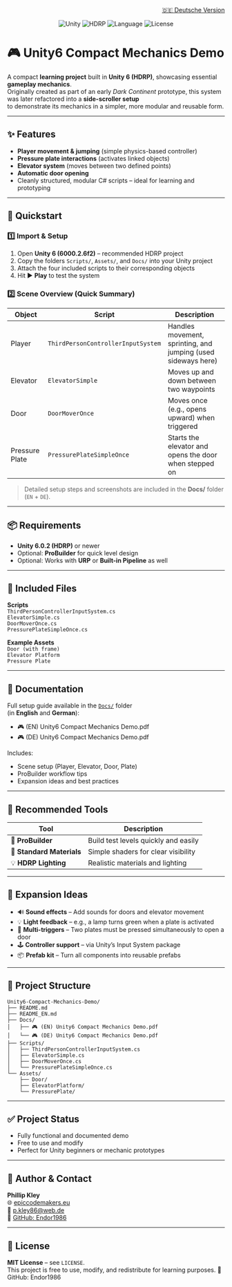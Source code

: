 <p align="right">
  <a href="./DE_README.md">🇩🇪 Deutsche Version</a>
</p>

<p align="center">
  <img alt="Unity" src="https://img.shields.io/badge/Unity-6%2B-000000?logo=unity&logoColor=white">
  <img alt="HDRP" src="https://img.shields.io/badge/Render_Pipeline-HDRP-222222?logo=unity&logoColor=white">
  <img alt="Language" src="https://img.shields.io/badge/Language-C%23-178600?logo=csharp&logoColor=white">
  <img alt="License" src="https://img.shields.io/badge/License-MIT-lightgrey.svg">
</p>

# 🎮 Unity6 Compact Mechanics Demo

A compact **learning project** built in **Unity 6 (HDRP)**, showcasing essential **gameplay mechanics**.  
Originally created as part of an early *Dark Continent* prototype, this system was later refactored into a **side-scroller setup**  
to demonstrate its mechanics in a simpler, more modular and reusable form.

---

## ✨ Features

- **Player movement & jumping** (simple physics-based controller)  
- **Pressure plate interactions** (activates linked objects)  
- **Elevator system** (moves between two defined points)  
- **Automatic door opening**  
- Cleanly structured, modular C# scripts – ideal for learning and prototyping

---

## 🚀 Quickstart

### 1️⃣ Import & Setup
1. Open **Unity 6 (6000.2.6f2)** – recommended HDRP project  
2. Copy the folders `Scripts/`, `Assets/`, and `Docs/` into your Unity project  
3. Attach the four included scripts to their corresponding objects  
4. Hit ▶️ **Play** to test the system

### 2️⃣ Scene Overview (Quick Summary)
| Object | Script | Description |
|---------|---------|-------------|
| Player | `ThirdPersonControllerInputSystem` | Handles movement, sprinting, and jumping (used sideways here) |
| Elevator | `ElevatorSimple` | Moves up and down between two waypoints |
| Door | `DoorMoverOnce` | Moves once (e.g., opens upward) when triggered |
| Pressure Plate | `PressurePlateSimpleOnce` | Starts the elevator and opens the door when stepped on |

> Detailed setup steps and screenshots are included in the **Docs/** folder (`EN` + `DE`).

---

## 📦 Requirements

- **Unity 6.0.2 (HDRP)** or newer  
- Optional: **ProBuilder** for quick level design  
- Optional: Works with **URP** or **Built-in Pipeline** as well  

---

## 🧱 Included Files

**Scripts**  
`ThirdPersonControllerInputSystem.cs`  
`ElevatorSimple.cs`  
`DoorMoverOnce.cs`  
`PressurePlateSimpleOnce.cs`

**Example Assets**  
`Door (with frame)`  
`Elevator Platform`  
`Pressure Plate`

---

## 📘 Documentation

Full setup guide available in the [`Docs/`](Docs) folder  
(in **English** and **German**):

- 🎮 (EN) Unity6 Compact Mechanics Demo.pdf  
- 🎮 (DE) Unity6 Compact Mechanics Demo.pdf  

Includes:
- Scene setup (Player, Elevator, Door, Plate)  
- ProBuilder workflow tips  
- Expansion ideas and best practices  

---

## 🔧 Recommended Tools

| Tool | Description |
|------|--------------|
| 🧱 **ProBuilder** | Build test levels quickly and easily |
| 🎨 **Standard Materials** | Simple shaders for clear visibility |
| 💡 **HDRP Lighting** | Realistic materials and lighting |

---

## 🧠 Expansion Ideas

- 🔊 **Sound effects** – Add sounds for doors and elevator movement  
- 💡 **Light feedback** – e.g., a lamp turns green when a plate is activated  
- 🧩 **Multi-triggers** – Two plates must be pressed simultaneously to open a door  
- 🕹️ **Controller support** – via Unity’s Input System package  
- 📦 **Prefab kit** – Turn all components into reusable prefabs  

---

## 🧰 Project Structure

```text
Unity6-Compact-Mechanics-Demo/
├── README.md
├── README_EN.md
├── Docs/
│   ├── 🎮 (EN) Unity6 Compact Mechanics Demo.pdf
│   └── 🎮 (DE) Unity6 Compact Mechanics Demo.pdf
├── Scripts/
│   ├── ThirdPersonControllerInputSystem.cs
│   ├── ElevatorSimple.cs
│   ├── DoorMoverOnce.cs
│   └── PressurePlateSimpleOnce.cs
└── Assets/
    ├── Door/
    ├── ElevatorPlatform/
    └── PressurePlate/
```

---

## ✅ Project Status

- Fully functional and documented demo  
- Free to use and modify  
- Perfect for Unity beginners or mechanic prototypes  

---

## 👤 Author & Contact

**Phillip Kley**  
🌐 [epiccodemakers.eu](https://epiccodemakers.eu)  
📧 [p.kley86@web.de](mailto:p.kley86@web.de)  
💾 [GitHub: Endor1986](https://github.com/Endor1986)  

---

## 📜 License

**MIT License** – see `LICENSE`.  
This project is free to use, modify, and redistribute for learning purposes.
💾 GitHub: Endor1986